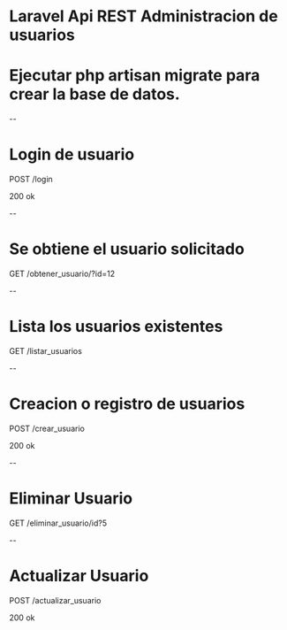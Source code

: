 # Laravel Api REST Administracion de usuarios

# Ejecutar php artisan migrate para crear la base de datos.

--

# Login de usuario

POST /login

200 ok

--

# Se obtiene el usuario solicitado

GET /obtener_usuario/?id=12

--

# Lista los usuarios existentes

GET /listar_usuarios

--

# Creacion o registro de usuarios

POST /crear_usuario

200 ok

--

# Eliminar Usuario

GET /eliminar_usuario/id?5

--

# Actualizar Usuario

POST /actualizar_usuario

200 ok
